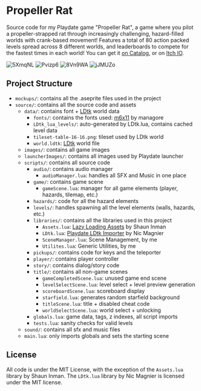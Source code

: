 # Propeller Rat
Source code for my Playdate game "Propeller Rat", a game where you pilot a propeller-strapped rat through increasingly challenging, hazard-filled worlds with crank-based movement! Features a total of 80 action packed levels spread across 8 different worlds, and leaderboards to compete for the fastest times in each world! You can get it [on Catalog](https://play.date/games/propeller-rat), or on [Itch IO](https://squidgod.itch.io/propeller-rat).

![5XmqNL](https://github.com/user-attachments/assets/22681be5-72bf-43ad-bec0-1d249f12f181)
![Pvizp6](https://github.com/user-attachments/assets/7108e9ce-0862-4f1f-80e5-fdc2811a9ab0)
![8Vn9WA](https://github.com/user-attachments/assets/8f300b6e-6a39-45bd-90fa-1488bba71798)
![jJMUZo](https://github.com/user-attachments/assets/4e4bc5e2-32cd-496b-8c90-b7b34fda7835)


## Project Structure
- `mockups/`: contains all the .aseprite files used in the project
- `source/`: contains all the source code and assets
  - `data/`: contains font + [LDtk](https://ldtk.io/) world data
    - `fonts/`: contains the fonts used: [m6x11](https://managore.itch.io/m6x11) by managore
    - `LDtk_lua_levels/`: auto-generated by LDtk.lua, contains cached level data
    - `tileset-table-16-16.png`: tileset used by LDtk world
    - `world.ldtk`: [LDtk](https://ldtk.io/) world file
  - `images/`: contains all game images
  - `launcherImages/`: contains all images used by Playdate launcher
  - `scripts/`: contains all source code
    - `audio/`: contains audio manager
      - `audioManager.lua`: handles all SFX and Music in one place
    - `game/`: contains game scene
      - `gameScene.lua`: manager for all game elements (player, hazards, tilemap, etc.)
    - `hazards/`: code for all the hazard elements
    - `levels/`: handles spawning all the level elements (walls, hazards, etc.)
    - `libraries/`: contains all the libraries used in this project
      - `Assets.lua`: [Lazy Loading Assets](https://devforum.play.date/t/best-practices-for-managing-lots-of-assets/395/2) by Shaun Inman
      - `LDtk.lua`: [Playdate LDtk Importer](https://github.com/NicMagnier/PlaydateLDtkImporter) by Nic Magnier
      - `SceneManager.lua`: Scene Management, by me
      - `Utilites.lua`: Generic Utilities, by me
    - `pickups/`: contains code for keys and the teleporter
    - `player/`: contains player controller
    - `story/`: contains dialog/story code
    - `title/`: contains all non-game scenes
      - `gameCompletedScene.lua`: unused game end scene
      - `levelSelectScene.lua`: level select + level preview generation
      - `scoreboardScene.lua`: scoreboard display
      - `starfield.lua`: generates random starfield background
      - `titleScene.lua`: title + disabled cheat code
      - `worldSelectScene.lua`: world select + unlocking
    - `globals.lua`: game data, tags, z indexes, all script imports
    - `tests.lua`: sanity checks for valid levels
  - `sound/`: contains all sfx and music files
  - `main.lua`: only imports globals and sets the starting scene

## License
All code is under the MIT License, with the exception of the `Assets.lua` library by Shaun Inman. The `LDtk.lua` library by Nic Magnier is licensed under the MIT license. 
